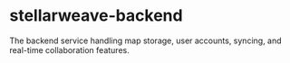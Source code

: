 # stellarweave-backend
The backend service handling map storage, user accounts, syncing, and real-time collaboration features.
